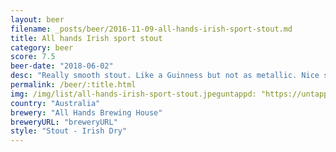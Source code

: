 ```yaml
---
layout: beer
filename: _posts/beer/2016-11-09-all-hands-irish-sport-stout.md
title: All hands Irish sport stout
category: beer
score: 7.5
beer-date: "2018-06-02"
desc: "Really smooth stout. Like a Guinness but not as metallic. Nice sweetness at the end"
permalink: /beer/:title.html
img: /img/list/all-hands-irish-sport-stout.jpeguntappd: "https://untappd.com/b/all-hands-brewing-house-irish-sport-stout/2398176"
country: "Australia"
brewery: "All Hands Brewing House"
breweryURL: "breweryURL"
style: "Stout - Irish Dry"
---
```

